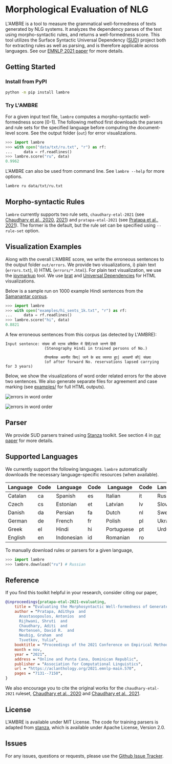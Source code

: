 # Morphological Evaluation of NLG

L'AMBRE is a tool to measure the grammatical well-formedness of texts generated by NLG systems. It analyzes the dependency parses of the text using morpho-syntactic rules, and returns a well-formedness score. This tool utilizes the Surface Syntactic Universal Dependency ([SUD](https://surfacesyntacticud.github.io)) project both for extracting rules as well as parsing, and is therefore applicable across languages. See our [EMNLP 2021 paper](https://aclanthology.org/2021.emnlp-main.570/) for more details.

## Getting Started

### Install from PyPI

```bash
python -m pip install lambre
```

### Try L'AMBRE

For a given input text file, `lambre` computes a morpho-syntactic well-formedness score [0-1]. The following method first downloads the parsers and rule sets for the specified language before computing the document-level score. See the output folder (`out`) for error visualizations.

```python
>>> import lambre
>>> with open("data/txt/ru.txt", "r") as rf:
...     data = rf.readlines()
>>> lambre.score("ru", data)
0.9962
```

L'AMBRE can also be used from command line. See `lambre --help` for more options.

```bash
lambre ru data/txt/ru.txt
```

## Morpho-syntactic Rules

`lambre` currently supports two rule sets, `chaudhary-etal-2021` (see [Chaudhary et al., 2020](https://aclanthology.org/2020.emnlp-main.422/), [2021](https://aclanthology.org/2021.emnlp-main.553/)) and `pratapa-etal-2021` (see [Pratapa et al., 2021](https://aclanthology.org/2021.emnlp-main.570)). The former is the default, but the rule set can be specified using `--rule-set` option.

## Visualization Examples

Along with the overall L'AMBRE score, we write the erroneous sentences to the output folder `out/errors`. We provide two visualizations, i) plain text (`errors.txt`), ii) HTML (`errors/*.html`). For plain text visualization, we use the [ipymarkup](https://github.com/natasha/ipymarkup) tool. We use [brat](https://brat.nlplab.org/) and [Universal Dependencies](https://universaldependencies.org/introduction.html#contributors) for HTML visualizations.

Below is a sample run on 1000 example Hindi sentences from the [Samanantar corpus](https://indicnlp.ai4bharat.org/samanantar/).

```python
>>> import lambre
>>> with open("examples/hi_sents_1k.txt", "r") as rf:
...     data = rf.readlines()
>>> lambre.score("hi", data)
0.8821
```

A few erroneous sentences from this corpus (as detected by L'AMBRE):

```
Input sentence: संख्या की स्टाफ प्रशिक्षित में हिंदी/वाले जानने हिंदी
                 (Stenography Hindi in trained persons of No.)
                 
                 तीनवर्षतक अग्रनीत किए| जाने के बाद व्यपगत हुए| आरक्षणों की| संख्या
                 (of after forward No. reservations lapsed carrying for 3 years)
```

Below, we show the visualizations of word order related errors for the above two sentences. We also generate separate files for agreement and case marking (see [examples/](examples/) for full HTML outputs).

![errors in word order](examples/wordorder_1.png "word order")

![errors in word order](examples/wordorder_2.png "word order")

## Parser

We provide SUD parsers trained using [Stanza](https://stanfordnlp.github.io/stanza/) toolkit. See section 4 in [our paper](https://aclanthology.org/2021.emnlp-main.570) for more details.

## Supported Languages

We currently support the following languages. `lambre` automatically downloads the necessary language-specific resources (when available).

| Language     | Code | Language     | Code | Language     | Code | Language     | Code |
| --------     | ---- | --------     | ---- | --------     | ---- | --------     | ---- |
| Catalan      | ca   | Spanish      | es   | Italian      | it   | Russian      | ru   |
| Czech        | cs   | Estonian     | et   | Latvian      | lv   | Slovenian    | sl   |
| Danish       | da   | Persian      | fa   | Dutch        | nl   | Swedish      | sv   |
| German       | de   | French       | fr   | Polish       | pl   | Ukrainian    | uk   |
| Greek        | el   | Hindi        | hi   | Portuguese   | pt   | Urdu         | ur   |
| English      | en   | Indonesian   | id   | Romanian     | ro   |              |      |

To manually download rules or parsers for a given language,

```python
>>> import lambre
>>> lambre.download("ru") # Russian
```

## Reference

If you find this toolkit helpful in your research, consider citing our paper,

```bib
@inproceedings{pratapa-etal-2021-evaluating,
    title = "Evaluating the Morphosyntactic Well-formedness of Generated Texts",
    author = "Pratapa, Adithya  and
      Anastasopoulos, Antonios  and
      Rijhwani, Shruti  and
      Chaudhary, Aditi  and
      Mortensen, David R.  and
      Neubig, Graham  and
      Tsvetkov, Yulia",
    booktitle = "Proceedings of the 2021 Conference on Empirical Methods in Natural Language Processing",
    month = nov,
    year = "2021",
    address = "Online and Punta Cana, Dominican Republic",
    publisher = "Association for Computational Linguistics",
    url = "https://aclanthology.org/2021.emnlp-main.570",
    pages = "7131--7150",
}
```

We also encourage you to cite the original works for the `chaudhary-etal-2021` ruleset, [Chaudhary et al., 2020](https://aclanthology.org/2020.emnlp-main.422/) and [Chaudhary et al., 2021](https://aclanthology.org/2021.emnlp-main.553/).

## License

L'AMBRE is available under MIT License. The code for training parsers is adapted from [stanza](https://github.com/stanfordnlp/stanza), which is available under Apache License, Version 2.0.

## Issues

For any issues, questions or requests, please use the [Github Issue Tracker](https://github.com/adithya7/lambre/issues).
